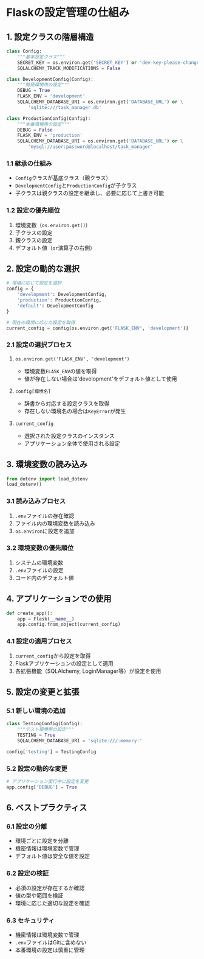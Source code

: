  # Flaskの設定管理の仕組み

## 1. 設定クラスの階層構造

```python
class Config:
    """基本設定クラス"""
    SECRET_KEY = os.environ.get('SECRET_KEY') or 'dev-key-please-change-in-production'
    SQLALCHEMY_TRACK_MODIFICATIONS = False

class DevelopmentConfig(Config):
    """開発環境用の設定"""
    DEBUG = True
    FLASK_ENV = 'development'
    SQLALCHEMY_DATABASE_URI = os.environ.get('DATABASE_URL') or \
        'sqlite:///task_manager.db'

class ProductionConfig(Config):
    """本番環境用の設定"""
    DEBUG = False
    FLASK_ENV = 'production'
    SQLALCHEMY_DATABASE_URI = os.environ.get('DATABASE_URL') or \
        'mysql://user:password@localhost/task_manager'
```

### 1.1 継承の仕組み
- `Config`クラスが基底クラス（親クラス）
- `DevelopmentConfig`と`ProductionConfig`が子クラス
- 子クラスは親クラスの設定を継承し、必要に応じて上書き可能

### 1.2 設定の優先順位
1. 環境変数（`os.environ.get()`）
2. 子クラスの設定
3. 親クラスの設定
4. デフォルト値（`or`演算子の右側）

## 2. 設定の動的な選択

```python
# 環境に応じて設定を選択
config = {
    'development': DevelopmentConfig,
    'production': ProductionConfig,
    'default': DevelopmentConfig
}

# 現在の環境に応じた設定を取得
current_config = config[os.environ.get('FLASK_ENV', 'development')]
```

### 2.1 設定の選択プロセス
1. `os.environ.get('FLASK_ENV', 'development')`
   - 環境変数`FLASK_ENV`の値を取得
   - 値が存在しない場合は'development'をデフォルト値として使用

2. `config[環境名]`
   - 辞書から対応する設定クラスを取得
   - 存在しない環境名の場合は`KeyError`が発生

3. `current_config`
   - 選択された設定クラスのインスタンス
   - アプリケーション全体で使用される設定

## 3. 環境変数の読み込み

```python
from dotenv import load_dotenv
load_dotenv()
```

### 3.1 読み込みプロセス
1. `.env`ファイルの存在確認
2. ファイル内の環境変数を読み込み
3. `os.environ`に設定を追加

### 3.2 環境変数の優先順位
1. システムの環境変数
2. `.env`ファイルの設定
3. コード内のデフォルト値

## 4. アプリケーションでの使用

```python
def create_app():
    app = Flask(__name__)
    app.config.from_object(current_config)
```

### 4.1 設定の適用プロセス
1. `current_config`から設定を取得
2. Flaskアプリケーションの設定として適用
3. 各拡張機能（SQLAlchemy, LoginManager等）が設定を使用

## 5. 設定の変更と拡張

### 5.1 新しい環境の追加
```python
class TestingConfig(Config):
    """テスト環境用の設定"""
    TESTING = True
    SQLALCHEMY_DATABASE_URI = 'sqlite:///:memory:'

config['testing'] = TestingConfig
```

### 5.2 設定の動的な変更
```python
# アプリケーション実行中に設定を変更
app.config['DEBUG'] = True
```

## 6. ベストプラクティス

### 6.1 設定の分離
- 環境ごとに設定を分離
- 機密情報は環境変数で管理
- デフォルト値は安全な値を設定

### 6.2 設定の検証
- 必須の設定が存在するか確認
- 値の型や範囲を検証
- 環境に応じた適切な設定を確認

### 6.3 セキュリティ
- 機密情報は環境変数で管理
- `.env`ファイルはGitに含めない
- 本番環境の設定は慎重に管理
